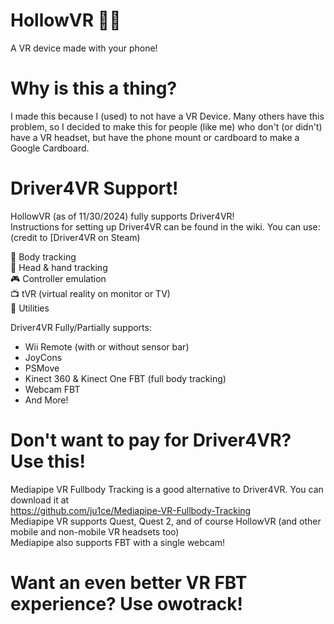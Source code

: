 # HollowVR 📱🥽
A VR device made with your phone!

# Why is this a thing? 
I made this because I (used) to not have a VR Device. Many others have this problem, so I decided to make this for people (like me) who don't (or didn't) have a VR headset, but have the phone mount or cardboard to make a Google Cardboard.

# Driver4VR Support!


<p>HollowVR (as of 11/30/2024) fully supports Driver4VR!<br>
Instructions for setting up Driver4VR can be found in the wiki. You can use: (credit to [Driver4VR on Steam)<br>

💪 Body tracking<br>
👋 Head & hand tracking<br>
🎮 Controller emulation<br>
📺 tVR (virtual reality on monitor or TV)<br>
🔧 Utilities<br>

Driver4VR Fully/Partially supports:<br>
- Wii Remote (with or without sensor bar)<br>
- JoyCons<br>
- PSMove<br>
- Kinect 360 & Kinect One FBT (full body tracking)<br>
- Webcam FBT<br>
- And More!<br>
</p>

# Don't want to pay for Driver4VR? Use this!
Mediapipe VR Fullbody Tracking is a good alternative to Driver4VR. You can download it at <br>https://github.com/ju1ce/Mediapipe-VR-Fullbody-Tracking<br>
Mediapipe VR supports Quest, Quest 2, and of course HollowVR (and other mobile and non-mobile VR headsets too)<br>
Mediapipe also supports FBT with a single webcam! 

# Want an even better VR FBT experience? Use owotrack!
